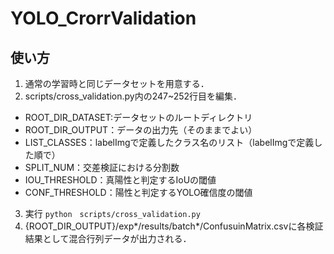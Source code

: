 # YOLO_CrorrValidation

## 使い方
1. 通常の学習時と同じデータセットを用意する．
2. scripts/cross_validation.py内の247~252行目を編集．
+ ROOT_DIR_DATASET:データセットのルートディレクトリ
+ ROOT_DIR_OUTPUT：データの出力先（そのままでよい）
+ LIST_CLASSES：labelImgで定義したクラス名のリスト（labelImgで定義した順で）
+ SPLIT_NUM：交差検証における分割数
+ IOU_THRESHOLD：真陽性と判定するIoUの閾値
+ CONF_THRESHOLD：陽性と判定するYOLO確信度の閾値
  
3. 実行
`python　scripts/cross_validation.py` 
4. {ROOT_DIR_OUTPUT}/exp*/results/batch*/ConfusuinMatrix.csvに各検証結果として混合行列データが出力される．
